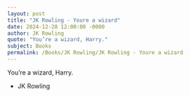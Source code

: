 ```yaml
---
layout: post
title: "JK Rowling - Youre a wizard"
date: 2024-12-28 12:00:00 -0000
author: JK Rowling
quote: "You’re a wizard, Harry."
subject: Books
permalink: /Books/JK Rowling/JK Rowling - Youre a wizard
---
```


You’re a wizard, Harry.

- JK Rowling
